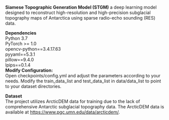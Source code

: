**Siamese Topographic Generation Model (STGM)**
a deep learning model designed to reconstruct high-resolution and high-precision subglacial topography maps of Antarctica using sparse radio-echo sounding (RES) data.

**Dependencies**\
Python 3.7\
PyTorch >= 1.0\
opencv-python==3.4.17.63\
pyyaml==5.3.1\
pillow==9.4.0\
lpips==0.1.4\
**Modify Configuration:**\
Open checkpoints/config.yml and adjust the parameters according to your needs.
Modify the train_data_list and test_data_list in data/data_list to point to your dataset directories.

**Dataset**\
The project utilizes ArcticDEM data for training due to the lack of comprehensive Antarctic subglacial topography data. The ArcticDEM data is available at https://www.pgc.umn.edu/data/arcticdem/.
